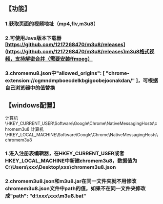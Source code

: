 
## 【功能】

### 1.获取页面的视频地址（mp4,flv,m3u8）

### 2.可使用Java版本下载器[https://github.com/1217268470/m3u8/releases](https://github.com/1217268470/m3u8/releases)m3u8格式视频，支持解密合并（需要安装ffmpeg）

### 3.chromemu8.json中"allowed_origins": [ "chrome-extension://cgmndmpboecdelkbgigoobejocnakdan/" ]，可根据自己浏览器中的值替换

## 【windows配置】

计算机\HKEY_CURRENT_USER\Software\Google\Chrome\NativeMessagingHosts\chromem3u8
计算机\HKEY_LOCAL_MACHINE\Software\Google\Chrome\NativeMessagingHosts\chromem3u8

### 1.进入注册表编辑器，在HKEY_CURRENT_USER或者HKEY_LOCAL_MACHINE中新建chromem3u8，数据值为C:\Users\xxx\Desktop\xxx\chromem3u8.json

### 2.chromem3u8.json和m3u8.jar在同一文件夹就不用修改chromem3u8.json文件中path的值，如果不在同一文件夹修改成"path": "d:\xxx\xxx\m3u8.bat"
